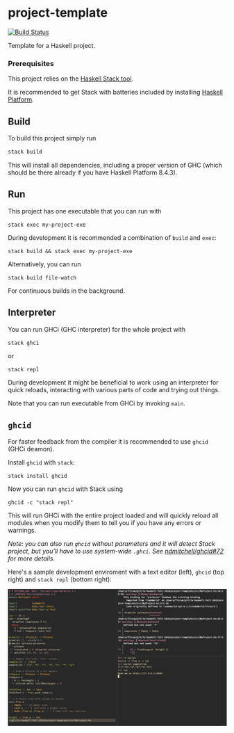 # project-template

[![Build Status](https://travis-ci.org/iu-haskell-fall-2018/project-template.svg?branch=master)](https://travis-ci.org/iu-haskell-fall-2018/project-template)

Template for a Haskell project.

### Prerequisites

This project relies on the [Haskell Stack tool](https://docs.haskellstack.org/en/stable/README/).

It is recommended to get Stack with batteries included by
installing [Haskell Platform](https://www.haskell.org/platform/).

## Build

To build this project simply run

```sh
stack build
```

This will install all dependencies, including a proper version of GHC
(which should be there already if you have Haskell Platform 8.4.3).

## Run

This project has one executable that you can run with

```
stack exec my-project-exe
```

During development it is recommended a combination of `build` and `exec`:

```
stack build && stack exec my-project-exe
```

Alternatively, you can run

```
stack build file-watch
```

For continuous builds in the background.

## Interpreter

You can run GHCi (GHC interpreter) for the whole project with

```
stack ghci
```

or

```
stack repl
```

During development it might be beneficial to work using an interpreter
for quick reloads, interacting with various parts of code and
trying out things.

Note that you can run executable from GHCi by invoking `main`.

## `ghcid`

For faster feedback from the compiler it is recommended to use `ghcid`
(GHCi deamon).

Install `ghcid` with `stack`:

```
stack install ghcid
```

Now you can run `ghcid` with Stack using

```
ghcid -c "stack repl"
```

This will run GHCi with the entire project loaded and will
quickly reload all modules when you modify them to tell you
if you have any errors or warnings.

_Note: you can also run `ghcid` without parameters and it will detect
Stack project, but you'll have to use system-wide `.ghci`.
See [ndmitchell/ghcid#72](https://github.com/ndmitchell/ghcid/issues/72) for more details._

Here's a sample development enviroment with a text editor (left),
`ghcid` (top right) and `stack repl` (bottom right):

![Vim + ghcid + stack repl](images/ghcid-demo.png)
